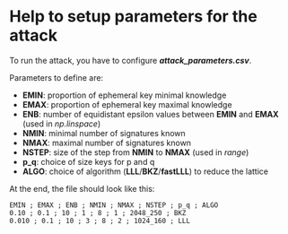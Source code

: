 # Help to setup parameters for the attack

To run the attack, you have to configure ***attack_parameters.csv***.

Parameters to define are:

- **EMIN**: proportion of ephemeral key minimal knowledge
- **EMAX**: proportion of ephemeral key maximal knowledge
- **ENB**: number of equidistant epsilon values between **EMIN** and **EMAX** (used in *np.linspace*)
- **NMIN**: minimal number of signatures known
- **NMAX**: maximal number of signatures known
- **NSTEP**: size of the step from **NMIN** to **NMAX** (used in *range*)
- **p_q**: choice of size keys for p and q
- **ALGO**: choice of algorithm (**LLL**/**BKZ**/**fastLLL**) to reduce the lattice

At the end, the file should look like this:

	EMIN ; EMAX ; ENB ; NMIN ; NMAX ; NSTEP ; p_q ; ALGO
	0.10 ; 0.1 ; 10 ; 1 ; 8 ; 1 ; 2048_250 ; BKZ
	0.010 ; 0.1 ; 10 ; 3 ; 8 ; 2 ; 1024_160 ; LLL
